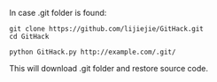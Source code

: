 In case .git folder is found:
```
git clone https://github.com/lijiejie/GitHack.git
cd GitHack

python GitHack.py http://example.com/.git/
```
This will download .git folder and restore source code.